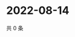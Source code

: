 # 2022-08-14

共 0 条

<!-- BEGIN WEIBO -->
<!-- 最后更新时间 Sun Aug 14 2022 08:30:28 GMT+0800 (China Standard Time) -->

<!-- END WEIBO -->
